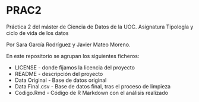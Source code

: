 # PRAC2

Práctica 2 del máster de Ciencia de Datos de la UOC. Asignatura Tipología y ciclo de vida de los datos

Por Sara García Rodríguez y Javier Mateo Moreno.


En este repositorio se agrupan los siguientes ficheros:

- LICENSE - donde fijamos la licencia del proyecto
- README - descripción del proyecto
- Data Original - Base de datos original 
- Data Final.csv - Base de datos final, tras el proceso de limpieza
- Codigo.Rmd - Código de R Markdown con el análisis realizado
